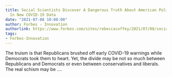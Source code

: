 ```yaml
---
title: Social Scientists Discover A Dangerous Truth About American Politics Hidden
  In New COVID-19 Data
date: "2021-07-08 10:00:00"
author: Forbes - Innovation
authorlink: https://www.forbes.com/sites/rebeccacoffey/2021/07/08/social-scientists-discover-a-dangerous-truth-about-american-politics-hidden-in-new-covid-19-data/
tags:
- Forbes-Innovation
---
```

The truism is that Republicans brushed off early COVID-19 warnings while Democrats took them to heart. Yet, the divide may be not so much between Republicans and Democrats or even between conservatives and liberals. The real schism may be ....